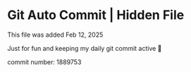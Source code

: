 # Git Auto Commit | Hidden File

This file was added Feb 12, 2025

Just for fun and keeping my daily git commit active 🤪

commit number: 1889753
